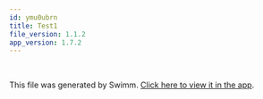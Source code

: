 ```yaml
---
id: ymu0ubrn
title: Test1
file_version: 1.1.2
app_version: 1.7.2
---
```




<br/>

This file was generated by Swimm. [Click here to view it in the app](https://swimm-web-app.web.app/repos/Z2l0aHViJTNBJTNBZ3B0NGZyZWUlM0ElM0FJZGl0WWVnZXJTd2ltbQ==/docs/ymu0ubrn).
